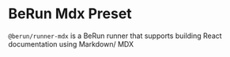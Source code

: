 # BeRun Mdx Preset

`@berun/runner-mdx` is a BeRun runner that supports building React documentation using Markdown/ MDX
